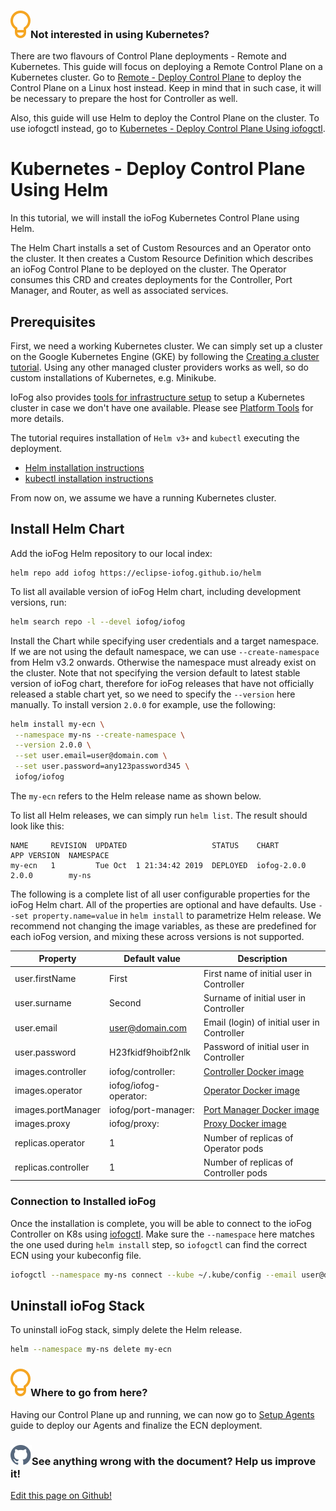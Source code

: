 <aside class="notifications tip">
  <h3><img src="/images/icos/ico-tip.svg" alt="">Not interested in using Kubernetes?</h3>
  <p>There are two flavours of Control Plane deployments - Remote and Kubernetes. This guide will focus on deploying a Remote Control Plane on a Kubernetes cluster. Go to <a href="remote-control-plane.html">Remote - Deploy Control Plane</a> to deploy the Control Plane on a Linux host instead. Keep in mind that in such case, it will be necessary to prepare the host for Controller as well.</p>
  <p>Also, this guide will use Helm to deploy the Control Plane on the cluster. To use iofogctl instead, go to <a href="kubernetes-iofogctl.html"> Kubernetes - Deploy Control Plane Using iofogctl</a>.</p>
</aside>

# Kubernetes - Deploy Control Plane Using Helm

In this tutorial, we will install the ioFog Kubernetes Control Plane using Helm.

The Helm Chart installs a set of Custom Resources and an Operator onto the cluster. It then creates a Custom Resource Definition which describes an ioFog Control Plane to be deployed on the cluster. The Operator consumes this CRD and creates deployments for the Controller, Port Manager, and Router, as well as associated services.

## Prerequisites

First, we need a working Kubernetes cluster. We can simply set up a cluster on the Google Kubernetes Engine (GKE) by following the [Creating a cluster tutorial](https://cloud.google.com/kubernetes-engine/docs/how-to/creating-a-cluster). Using any other managed cluster providers works as well, so do custom installations of Kubernetes, e.g. Minikube.

IoFog also provides [tools for infrastructure setup](https://github.com/eclipse-iofog/platform) to setup a Kubernetes cluster in case we don't have one available. Please see [Platform Tools](./platform-tools.html) for more details.

The tutorial requires installation of `Helm v3+` and `kubectl` executing the deployment.

- [Helm installation instructions](https://helm.sh/docs/using_helm/#installing-helm)
- [kubectl installation instructions](https://kubernetes.io/docs/tasks/tools/install-kubectl/)

From now on, we assume we have a running Kubernetes cluster.

## Install Helm Chart

Add the ioFog Helm repository to our local index:

```plain
helm repo add iofog https://eclipse-iofog.github.io/helm
```

To list all available version of ioFog Helm chart, including development versions, run:

```bash
helm search repo -l --devel iofog/iofog
```

Install the Chart while specifying user credentials and a target namespace. If we are not using the default namespace, we can use `--create-namespace` from Helm v3.2 onwards. Otherwise the namespace must already exist on the cluster. Note that not specifying the version default to latest stable version of ioFog chart, therefore for ioFog releases that have not officially released a stable chart yet, so we need to specify the `--version` here manually. To install version `2.0.0` for example, use the following:

```bash
helm install my-ecn \
 --namespace my-ns --create-namespace \
 --version 2.0.0 \
 --set user.email=user@domain.com \
 --set user.password=any123password345 \
 iofog/iofog
```

The `my-ecn` refers to the Helm release name as shown below.

To list all Helm releases, we can simply run `helm list`. The result should look like this:

```plain
NAME     REVISION  UPDATED                   STATUS    CHART             APP VERSION  NAMESPACE
my-ecn   1         Tue Oct  1 21:34:42 2019  DEPLOYED  iofog-2.0.0       2.0.0        my-ns
```

The following is a complete list of all user configurable properties for the ioFog Helm chart. All of the properties are optional and have defaults. Use `--set property.name=value` in `helm install` to parametrize Helm release. We recommend not changing the image variables, as these are predefined for each ioFog version, and mixing these across versions is not supported.

| Property            | Default value                  | Description                                                                   |
| ------------------- | ------------------------------ | ----------------------------------------------------------------------------- |
| user.firstName      | First                          | First name of initial user in Controller                                      |
| user.surname        | Second                         | Surname of initial user in Controller                                         |
| user.email          | user@domain.com                | Email (login) of initial user in Controller                                   |
| user.password       | H23fkidf9hoibf2nlk             | Password of initial user in Controller                                        |
| images.controller   | iofog/controller:<version>     | [Controller Docker image](https://hub.docker.com/r/iofog/controller/tags)     |
| images.operator     | iofog/iofog-operator:<version> | [Operator Docker image](https://hub.docker.com/r/iofog/iofog-operator/tags)   |
| images.portManager  | iofog/port-manager:<version>   | [Port Manager Docker image](https://hub.docker.com/r/iofog/port-manager/tags) |
| images.proxy        | iofog/proxy:<version>          | [Proxy Docker image](https://hub.docker.com/r/iofog/proxy/tags)               |
| replicas.operator   | 1                              | Number of replicas of Operator pods                                           |
| replicas.controller | 1                              | Number of replicas of Controller pods                                         |

### Connection to Installed ioFog

Once the installation is complete, you will be able to connect to the ioFog Controller on K8s using [iofogctl](../iofogctl/introduction.html). Make sure the `--namespace` here matches the one used during `helm install` step, so `iofogctl` can find the correct ECN using your kubeconfig file.

```bash
iofogctl --namespace my-ns connect --kube ~/.kube/config --email user@domain.com --pass H23fkidf9hoibf2nlk
```

## Uninstall ioFog Stack

To uninstall ioFog stack, simply delete the Helm release.

```bash
helm --namespace my-ns delete my-ecn
```

<aside class="notifications tip">
  <h3><img src="/images/icos/ico-tip.svg" alt="">Where to go from here?</h3>
  <p>Having our Control Plane up and running, we can now go to <a href="setup-your-agents.html">Setup Agents</a> guide to deploy our Agents and finalize the ECN deployment.</p>
</aside>

<aside class="notifications contribute">
  <h3><img src="/images/icos/ico-github.svg" alt="">See anything wrong with the document? Help us improve it!</h3>
  <a href="https://github.com/eclipse-iofog/iofog.org/edit/develop/content/docs/2.1/platform-deployment/kubernetes-helm.md"
    target="_blank">
    <p>Edit this page on Github!</p>
  </a>
</aside>
